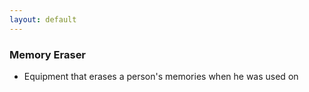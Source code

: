 ```yaml
---
layout: default
---
```


### Memory Eraser

- Equipment that erases a person's memories when he was used on